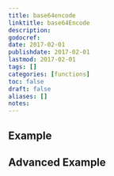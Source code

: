 ```yaml
---
title: base64encode
linktitle: base64Encode
description:
godocref:
date: 2017-02-01
publishdate: 2017-02-01
lastmod: 2017-02-01
tags: []
categories: [functions]
toc: false
draft: false
aliases: []
notes:
---
```


## Example

## Advanced Example

